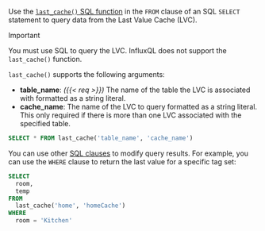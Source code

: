 
Use the [`last_cache()` SQL function](/influxdb3/version/reference/sql/functions/cache/#last_cache)
in the `FROM` clause of an SQL `SELECT` statement to query data from the
Last Value Cache (LVC).

> [!Important]
> You must use SQL to query the LVC.
> InfluxQL does not support the `last_cache()` function.

`last_cache()` supports the following arguments:

- **table_name**: _({{< req >}})_ The name of the table the LVC is associated with
  formatted as a string literal.
- **cache_name**: The name of the LVC to query formatted as a string literal.
  This only required if there is more than one LVC associated with the specified
  table.

```sql
SELECT * FROM last_cache('table_name', 'cache_name')
```

You can use other [SQL clauses](/influxdb3/version/reference/sql/#statements-and-clauses)
to modify query results. For example, you can use the `WHERE` clause to return
the last value for a specific tag set:

```sql
SELECT
  room,
  temp
FROM
  last_cache('home', 'homeCache')
WHERE
  room = 'Kitchen'
```
